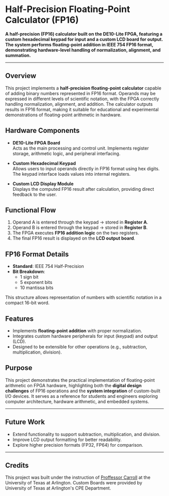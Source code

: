 # Half-Precision Floating-Point Calculator (FP16)

**A half-precision (FP16) calculator built on the DE10-Lite FPGA, featuring a custom hexadecimal keypad for input and a custom LCD board for output. The system performs floating-point addition in IEEE 754 FP16 format, demonstrating hardware-level handling of normalization, alignment, and summation.**

---

## Overview
This project implements a **half-precision floating-point calculator** capable of adding binary numbers represented in FP16 format. Operands may be expressed in different levels of scientific notation, with the FPGA correctly handling normalization, alignment, and addition. The calculator outputs results in FP16 format, making it suitable for educational and experimental demonstrations of floating-point arithmetic in hardware.

## Hardware Components
- **DE10-Lite FPGA Board**  
  Acts as the main processing and control unit. Implements register storage, arithmetic logic, and peripheral interfacing.

- **Custom Hexadecimal Keypad**  
  Allows users to input operands directly in FP16 format using hex digits. The keypad interface loads values into internal registers.

- **Custom LCD Display Module**  
  Displays the computed FP16 result after calculation, providing direct feedback to the user.

## Functional Flow
1. Operand A is entered through the keypad → stored in **Register A**.  
2. Operand B is entered through the keypad → stored in **Register B**.  
3. The FPGA executes **FP16 addition logic** on the two registers.  
4. The final FP16 result is displayed on the **LCD output board**.  

## FP16 Format Details
- **Standard**: IEEE 754 Half-Precision  
- **Bit Breakdown**:  
  - 1 sign bit  
  - 5 exponent bits  
  - 10 mantissa bits  

This structure allows representation of numbers with scientific notation in a compact 16-bit word.

## Features
- Implements **floating-point addition** with proper normalization.  
- Integrates custom hardware peripherals for input (keypad) and output (LCD).  
- Designed to be extensible for other operations (e.g., subtraction, multiplication, division).  

## Purpose
This project demonstrates the practical implementation of floating-point arithmetic on FPGA hardware, highlighting both the **digital design challenges** of FP16 operations and the **system integration** of custom-built I/O devices. It serves as a reference for students and engineers exploring computer architecture, hardware arithmetic, and embedded systems.

---

## Future Work
- Extend functionality to support subtraction, multiplication, and division.  
- Improve LCD output formatting for better readability.  
- Explore higher precision formats (FP32, FP64) for comparison.  

---

## Credits
This project was built under the instruction of [Proffessor Carroll](https://www.uta.edu/academics/faculty/profile?user=carroll) at the University of Texas at Arlington.
Custom Boards were provided by University of Texas at Arlington's CPE Department.
